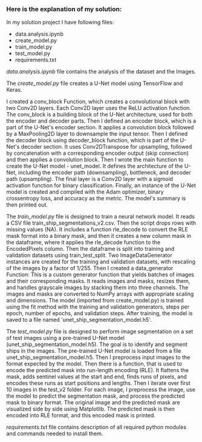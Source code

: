 ### Here is the explanation of my solution:
In my solution project I have following files:
- data.analysis.ipynb
- create_model.py
- train_model.py
- test_model.py
- requirements.txt

<i>data.analysis.ipynb</i> file contains the analysis of the dataset and the Images.

The <i>create_model.py</i> file creates a U-Net model using TensorFlow and Keras. 

I created a conv_block Function, which creates a convolutional block with two Conv2D layers. Each Conv2D layer uses the ReLU activation function. The conv_block is a building block of the U-Net architecture, used for both the encoder and decoder parts.
Then I defined an encoder block, which is a part of the U-Net's encoder section. It applies a convolution block followed by a MaxPooling2D layer to downsample the input tensor.
Then I defined the decoder block using decoder_block function, which is part of the U-Net's decoder section. It uses Conv2DTranspose for upsampling, followed by concatenation with a corresponding encoder output (skip connection) and then applies a convolution block.
Then I wrote the main function to create the U-Net model - unet_model. It defines the architecture of the U-Net, including the encoder path (downsampling), bottleneck, and decoder path (upsampling). The final layer is a Conv2D layer with a sigmoid activation function for binary classification.
Finally, an instance of the U-Net model is created and compiled with the Adam optimizer, binary crossentropy loss, and accuracy as the metric. The model's summary is then printed out.

The <i>train_model.py</i> file is designed to train a neural network model.
It reads a CSV file train_ship_segmentations_v2.csv.
Then the script drops rows with missing values (NA).
It includes a function rle_decode to convert the RLE mask format into a binary mask, and then it creates a new column mask in the dataframe, where it applies the rle_decode function to the EncodedPixels column.
Then the dataframe is split into training and validation datasets using train_test_split. Two ImageDataGenerator instances are created for the training and validation datasets, with rescaling of the images by a factor of 1/255.
Then I created a data_generator Function:
This is a custom generator function that yields batches of images and their corresponding masks.
It reads images and masks, resizes them, and handles grayscale images by stacking them into three channels.
The images and masks are converted to NumPy arrays with appropriate scaling and dimensions.
The model (imported from create_model.py) is trained using the fit method with the training and validation generators, steps per epoch, number of epochs, and validation steps.
After training, the model is saved to a file named 'unet_ship_segmentation_model.h5'.

The <i>test_model.py</i> file is designed to perform image segmentation on a set of test images using a pre-trained U-Net model (unet_ship_segmentation_model.h5). The goal is to identify and segment ships in the images.
The pre-trained U-Net model is loaded from a file unet_ship_segmentation_model.h5. 
Then I preprocess input images to the format expected by the model.
Then there is a function, that is used to encode the predicted mask into run-length encoding (RLE). It flattens the mask, adds sentinel values at the start and end, finds runs of pixels, and encodes these runs as start positions and lengths.
Then I iterate over first 10 images in the test_v2 folder. For each image, I preprocess the image, use the model to predict the segmentation mask, and process the predicted mask to binary format. The original image and the predicted mask are visualized side by side using Matplotlib. The predicted mask is then encoded into RLE format, and this encoded mask is printed.

<i>requirements.txt</i> file contains description of all required python modules and commands needed to install them.